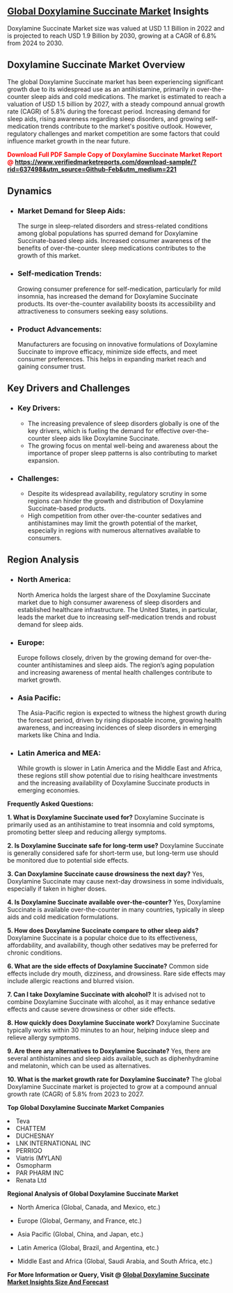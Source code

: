 <h2><a href="https://www.verifiedmarketreports.com/download-sample/?rid=637498&amp;utm_source=Github&amp;utm_medium=221" target="_blank">Global Doxylamine Succinate Market</a> Insights</h2><p>Doxylamine Succinate Market size was valued at USD 1.1 Billion in 2022 and is projected to reach USD 1.9 Billion by 2030, growing at a CAGR of 6.8% from 2024 to 2030.</p><p> <h2>Doxylamine Succinate Market Overview</h2> <p>The global Doxylamine Succinate market has been experiencing significant growth due to its widespread use as an antihistamine, primarily in over-the-counter sleep aids and cold medications. The market is estimated to reach a valuation of USD 1.5 billion by 2027, with a steady compound annual growth rate (CAGR) of 5.8% during the forecast period. Increasing demand for sleep aids, rising awareness regarding sleep disorders, and growing self-medication trends contribute to the market's positive outlook. However, regulatory challenges and market competition are some factors that could influence market growth in the near future.</p> <p><strong><p><span class=""><span style="color: #ff0000;"><strong>Download Full PDF Sample Copy of Doxylamine Succinate Market Report</strong> @ </span><a href="https://www.verifiedmarketreports.com/download-sample/?rid=637498&amp;utm_source=Github-Feb&amp;utm_medium=221" target="_blank">https://www.verifiedmarketreports.com/download-sample/?rid=637498&amp;utm_source=Github-Feb&amp;utm_medium=221</a></span></p></strong></p> <h2>Dynamics</h2> <ul> <li><h3>Market Demand for Sleep Aids:</h3> The surge in sleep-related disorders and stress-related conditions among global populations has spurred demand for Doxylamine Succinate-based sleep aids. Increased consumer awareness of the benefits of over-the-counter sleep medications contributes to the growth of this market.</li> <li><h3>Self-medication Trends:</h3> Growing consumer preference for self-medication, particularly for mild insomnia, has increased the demand for Doxylamine Succinate products. Its over-the-counter availability boosts its accessibility and attractiveness to consumers seeking easy solutions.</li> <li><h3>Product Advancements:</h3> Manufacturers are focusing on innovative formulations of Doxylamine Succinate to improve efficacy, minimize side effects, and meet consumer preferences. This helps in expanding market reach and gaining consumer trust.</li> </ul> <h2>Key Drivers and Challenges</h2> <ul> <li><h3>Key Drivers:</h3> <ul> <li>The increasing prevalence of sleep disorders globally is one of the key drivers, which is fueling the demand for effective over-the-counter sleep aids like Doxylamine Succinate.</li> <li>The growing focus on mental well-being and awareness about the importance of proper sleep patterns is also contributing to market expansion.</li> </ul> </li> <li><h3>Challenges:</h3> <ul> <li>Despite its widespread availability, regulatory scrutiny in some regions can hinder the growth and distribution of Doxylamine Succinate-based products.</li> <li>High competition from other over-the-counter sedatives and antihistamines may limit the growth potential of the market, especially in regions with numerous alternatives available to consumers.</li> </ul> </li> </ul> <h2>Region Analysis</h2> <ul> <li><h3>North America:</h3> North America holds the largest share of the Doxylamine Succinate market due to high consumer awareness of sleep disorders and established healthcare infrastructure. The United States, in particular, leads the market due to increasing self-medication trends and robust demand for sleep aids.</li> <li><h3>Europe:</h3> Europe follows closely, driven by the growing demand for over-the-counter antihistamines and sleep aids. The region’s aging population and increasing awareness of mental health challenges contribute to market growth.</li> <li><h3>Asia Pacific:</h3> The Asia-Pacific region is expected to witness the highest growth during the forecast period, driven by rising disposable income, growing health awareness, and increasing incidences of sleep disorders in emerging markets like China and India.</li> <li><h3>Latin America and MEA:</h3> While growth is slower in Latin America and the Middle East and Africa, these regions still show potential due to rising healthcare investments and the increasing availability of Doxylamine Succinate products in emerging economies.</li> </ul> <p><strong>Frequently Asked Questions:</strong></p> <p><strong>1. What is Doxylamine Succinate used for?</strong> Doxylamine Succinate is primarily used as an antihistamine to treat insomnia and cold symptoms, promoting better sleep and reducing allergy symptoms.</p> <p><strong>2. Is Doxylamine Succinate safe for long-term use?</strong> Doxylamine Succinate is generally considered safe for short-term use, but long-term use should be monitored due to potential side effects.</p> <p><strong>3. Can Doxylamine Succinate cause drowsiness the next day?</strong> Yes, Doxylamine Succinate may cause next-day drowsiness in some individuals, especially if taken in higher doses.</p> <p><strong>4. Is Doxylamine Succinate available over-the-counter?</strong> Yes, Doxylamine Succinate is available over-the-counter in many countries, typically in sleep aids and cold medication formulations.</p> <p><strong>5. How does Doxylamine Succinate compare to other sleep aids?</strong> Doxylamine Succinate is a popular choice due to its effectiveness, affordability, and availability, though other sedatives may be preferred for chronic conditions.</p> <p><strong>6. What are the side effects of Doxylamine Succinate?</strong> Common side effects include dry mouth, dizziness, and drowsiness. Rare side effects may include allergic reactions and blurred vision.</p> <p><strong>7. Can I take Doxylamine Succinate with alcohol?</strong> It is advised not to combine Doxylamine Succinate with alcohol, as it may enhance sedative effects and cause severe drowsiness or other side effects.</p> <p><strong>8. How quickly does Doxylamine Succinate work?</strong> Doxylamine Succinate typically works within 30 minutes to an hour, helping induce sleep and relieve allergy symptoms.</p> <p><strong>9. Are there any alternatives to Doxylamine Succinate?</strong> Yes, there are several antihistamines and sleep aids available, such as diphenhydramine and melatonin, which can be used as alternatives.</p> <p><strong>10. What is the market growth rate for Doxylamine Succinate?</strong> The global Doxylamine Succinate market is projected to grow at a compound annual growth rate (CAGR) of 5.8% from 2023 to 2027.</p> </p><p><strong>Top Global Doxylamine Succinate Market Companies</strong></p><div data-test-id=""><p><li>Teva</li><li> CHATTEM</li><li> DUCHESNAY</li><li> LNK INTERNATIONAL INC</li><li> PERRIGO</li><li> Viatris (MYLAN)</li><li> Osmopharm</li><li> PAR PHARM INC</li><li> Renata Ltd</li></p><div><strong>Regional Analysis of&nbsp;Global Doxylamine Succinate Market</strong></div><ul><li dir="ltr"><p dir="ltr">North America&nbsp;(Global, Canada, and Mexico, etc.)</p></li><li dir="ltr"><p dir="ltr">Europe (Global, Germany, and France, etc.)</p></li><li dir="ltr"><p dir="ltr">Asia Pacific&nbsp;(Global, China, and Japan, etc.)</p></li><li dir="ltr"><p dir="ltr">Latin America&nbsp;(Global, Brazil, and Argentina, etc.)</p></li><li dir="ltr">Middle East and Africa&nbsp;(Global, Saudi Arabia, and South Africa, etc.)</li></ul><p><strong>For More Information or Query, Visit @&nbsp;</strong><strong><a href="https://www.verifiedmarketreports.com/product/doxylamine-succinate-market/?utm_source=Github&amp;utm_medium=221" target="_blank">Global Doxylamine Succinate Market Insights Size And Forecast</a></strong></p></div>

